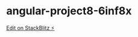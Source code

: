 # angular-project8-6inf8x

[Edit on StackBlitz ⚡️](https://stackblitz.com/edit/angular-project8-6inf8x)